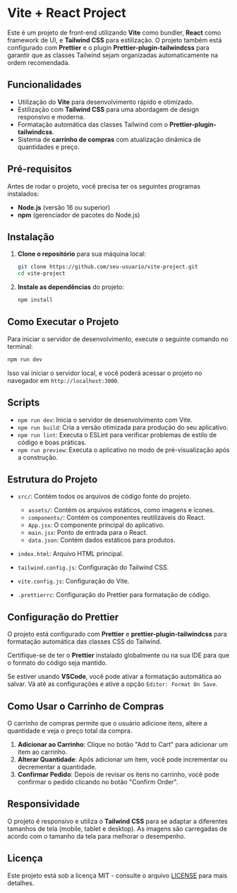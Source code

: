# Vite + React Project

Este é um projeto de front-end utilizando **Vite** como bundler, **React** como framework de UI, e **Tailwind CSS** para estilização. O projeto também está configurado com **Prettier** e o plugin **Prettier-plugin-tailwindcss** para garantir que as classes Tailwind sejam organizadas automaticamente na ordem recomendada.

## Funcionalidades

- Utilização do **Vite** para desenvolvimento rápido e otimizado.
- Estilização com **Tailwind CSS** para uma abordagem de design responsivo e moderna.
- Formatação automática das classes Tailwind com o **Prettier-plugin-tailwindcss**.
- Sistema de **carrinho de compras** com atualização dinâmica de quantidades e preço.

## Pré-requisitos

Antes de rodar o projeto, você precisa ter os seguintes programas instalados:

- **Node.js** (versão 16 ou superior)
- **npm** (gerenciador de pacotes do Node.js)

## Instalação

1. **Clone o repositório** para sua máquina local:

   ```bash
   git clone https://github.com/seu-usuario/vite-project.git
   cd vite-project
   ```

2. **Instale as dependências** do projeto:

   ```bash
   npm install
   ```

## Como Executar o Projeto

Para iniciar o servidor de desenvolvimento, execute o seguinte comando no terminal:

```bash
npm run dev
```

Isso vai iniciar o servidor local, e você poderá acessar o projeto no navegador em `http://localhost:3000`.

## Scripts

- `npm run dev`: Inicia o servidor de desenvolvimento com Vite.
- `npm run build`: Cria a versão otimizada para produção do seu aplicativo.
- `npm run lint`: Executa o ESLint para verificar problemas de estilo de código e boas práticas.
- `npm run preview`: Executa o aplicativo no modo de pré-visualização após a construção.

## Estrutura do Projeto

- `src/`: Contém todos os arquivos de código fonte do projeto.
  - `assets/`: Contém os arquivos estáticos, como imagens e ícones.
  - `components/`: Contém os componentes reutilizáveis do React.
  - `App.jsx`: O componente principal do aplicativo.
  - `main.jsx`: Ponto de entrada para o React.
  - `data.json`: Contém dados estáticos para produtos.
- `index.html`: Arquivo HTML principal.

- `tailwind.config.js`: Configuração do Tailwind CSS.

- `vite.config.js`: Configuração do Vite.

- `.prettierrc`: Configuração do Prettier para formatação de código.

## Configuração do Prettier

O projeto está configurado com **Prettier** e **prettier-plugin-tailwindcss** para formatação automática das classes CSS do Tailwind.

Certifique-se de ter o **Prettier** instalado globalmente ou na sua IDE para que o formato do código seja mantido.

Se estiver usando **VSCode**, você pode ativar a formatação automática ao salvar. Vá até as configurações e ative a opção `Editor: Format On Save`.

## Como Usar o Carrinho de Compras

O carrinho de compras permite que o usuário adicione itens, altere a quantidade e veja o preço total da compra.

1. **Adicionar ao Carrinho**: Clique no botão "Add to Cart" para adicionar um item ao carrinho.
2. **Alterar Quantidade**: Após adicionar um item, você pode incrementar ou decrementar a quantidade.
3. **Confirmar Pedido**: Depois de revisar os itens no carrinho, você pode confirmar o pedido clicando no botão "Confirm Order".

## Responsividade

O projeto é responsivo e utiliza o **Tailwind CSS** para se adaptar a diferentes tamanhos de tela (mobile, tablet e desktop). As imagens são carregadas de acordo com o tamanho da tela para melhorar o desempenho.

## Licença

Este projeto está sob a licença MIT - consulte o arquivo [LICENSE](LICENSE) para mais detalhes.

```

